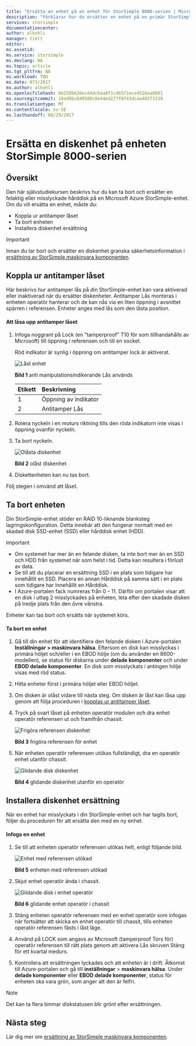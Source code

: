 ```yaml
---
title: "Ersätta en enhet på en enhet för StorSimple 8000-serien | Microsoft Docs"
description: "Förklarar hur du ersätter en enhet på en primär StorSimple-enhet eller en EBOD bilaga."
services: storsimple
documentationcenter: 
author: alkohli
manager: timlt
editor: 
ms.assetid: 
ms.service: storsimple
ms.devlang: NA
ms.topic: article
ms.tgt_pltfrm: NA
ms.workload: TBD
ms.date: 073/2017
ms.author: alkohli
ms.openlocfilehash: bb259b626ecd4dcbaa8f1c465f1ece4516aa8881
ms.sourcegitcommit: 18ad9bc049589c8e44ed277f8f43dcaa483f3339
ms.translationtype: MT
ms.contentlocale: sv-SE
ms.lasthandoff: 08/29/2017
---
```

# <a name="replace-a-disk-drive-on-your-storsimple-8000-series-device"></a>Ersätta en diskenhet på enheten StorSimple 8000-serien

## <a name="overview"></a>Översikt
Den här självstudiekursen beskrivs hur du kan ta bort och ersätter en felaktig eller misslyckade hårddisk på en Microsoft Azure StorSimple-enhet. Om du vill ersätta en enhet, måste du:

* Koppla ur antitamper låset
* Ta bort enheten
* Installera diskenhet ersättning

> [!IMPORTANT]
> Innan du tar bort och ersätter en diskenhet granska säkerhetsinformation i [ersättning av StorSimple maskinvara komponenten](storsimple-8000-hardware-component-replacement.md).
 

## <a name="disengage-the-antitamper-lock"></a>Koppla ur antitamper låset
Här beskrivs hur antitamper lås på din StorSimple-enhet kan vara aktiverad eller inaktiverad när du ersätter diskenheter. Antitamper Lås monteras i enheten operatör hanterar och de kan nås via en liten öppning i avsnittet spärren i referensen. Enheter anges med lås som den låsta position.

#### <a name="to-unlock-the-antitamper-lock"></a>Att låsa upp antitamper låset
1. Infoga noggrant på Lock (en ”tamperproof” T10 för som tillhandahålls av Microsoft) till öppning i referensen och till en socket. 
   
   Röd indikator är synlig i öppning om antitamper lock är aktiverat.
  
    ![Låst enhet](./media/storsimple-disk-drive-replacement/IC741056.png)
   
    **Bild 1** anti manipulationsindikerande Lås används
   
   | Etikett | Beskrivning |
   |:--- |:--- |
   | 1 |Öppning av indikator |
   | 2 |Antitamper Lås |
2. Rotera nyckeln i en moturs riktning tills den röda indikatorn inte visas i öppning ovanför nyckeln.
3. Ta bort nyckeln.
   
    ![Olåsta diskenhet](./media/storsimple-disk-drive-replacement/IC741057.png)
   
    **Bild 2** olåst diskenhet
4. Diskettenheten kan nu tas bort.

Följ stegen i omvänd att låset.

## <a name="remove-the-disk-drive"></a>Ta bort enheten
Din StorSimple-enhet stöder en RAID 10-liknande blanksteg lagringskonfiguration. Detta innebär att den fungerar normalt med en skadad disk SSD-enhet (SSD) eller hårddisk enhet (HDD).

> [!IMPORTANT]
> * Om systemet har mer än en felande disken, ta inte bort mer än en SSD och HDD från systemet när som helst i tid. Detta kan resultera i förlust av data.
> * Se till att du placerar en ersättning SSD i en plats som tidigare har innehållit en SSD. Placera en annan Hårddisk på samma sätt i en plats som tidigare har innehållit en Hårddisk.
> * I Azure-portalen fack numreras från 0 – 11. Därför om portalen visar att en disk i uttag 2 misslyckades på enheten, leta efter den skadade disken på tredje plats från den övre vänstra.
> 
> 

Enheter kan tas bort och ersätts när systemet körs.

#### <a name="to-remove-a-drive"></a>Ta bort en enhet
1. Gå till din enhet för att identifiera den felande disken i Azure-portalen **Inställningar > maskinvara hälsa**. Eftersom en disk kan misslyckas i primära höljet och/eller i en EBOD hölje (om du använder en 8600-modellen), se status för diskarna under **delade komponenter** och under **EBOD delade komponenter**. En disk som misslyckats i antingen hölje visas med röd status.
2. Hitta enheter först i primära höljet eller EBOD höljet. 
3. Om disken är olåst vidare till nästa steg. Om disken är låst kan låsa upp genom att följa proceduren i [kopplas ur antitamper låset](#disengage-the-antitamper-lock).
4. Tryck på svart låset på enheten operatör modulen och dra enhet operatör referensen ut och framifrån chassit.
   
    ![Frigöra referensen diskenhet](./media/storsimple-disk-drive-replacement/IC741051.png)
   
    **Bild 3** frigöra referensen för enhet
5. När enheten operatör referensen utökas fullständigt, dra en operatör enhet utanför chassit. 
   
    ![Glidande disk diskenhet](./media/storsimple-disk-drive-replacement/IC741052.png)
   
    **Bild 4** glidande diskenhet utanför en operatör

## <a name="install-the-replacement-disk-drive"></a>Installera diskenhet ersättning
När en enhet har misslyckats i din StorSimple-enhet och har tagits bort, följer du proceduren för att ersätta den med en ny enhet.

#### <a name="to-insert-a-drive"></a>Infoga en enhet
1. Se till att enheten operatör referensen utökas helt, enligt följande bild.
   
    ![Enhet med referensen utökad](./media/storsimple-disk-drive-replacement/IC741044.png)
   
    **Bild 5** enheten med referensen utökad
2. Skjut enhet operatör ända i chassit.
   
    ![Glidande disk i enhet operatör](./media/storsimple-disk-drive-replacement/IC741045.png)
   
    **Bild 6** glidande enhet operatör i chassit
3. Stäng enheten operatör referensen med en enhet operatör som infogas när fortsätter att skicka en enhet operatör till chassit, tills enheten operatör referensen fästs i låst läge.
4. Använd på LOCK som angavs av Microsoft (tamperproof Torx för) operatör referensen till rätt plats genom att aktivera Lås skruven Stäng för ett kvartal medurs.
5. Kontrollera att ersättningen lyckades och att enheten är i drift. Åtkomst till Azure-portalen och gå till **inställningar** > **maskinvara hälsa**. Under **delade komponenter** eller **EBOD delade komponenter**, status för enheten ska vara grön, som anger att den är felfri.
<!---Loc Comment: It seems it should say "Device settings > Hardware health" instead of "Settings > Hardware health"---->
   
   > [!NOTE]
   > Det kan ta flera timmar diskstatusen blir grönt efter ersättningen.
  
## <a name="next-steps"></a>Nästa steg
Lär dig mer om [ersättning av StorSimple maskinvara komponenten](storsimple-8000-hardware-component-replacement.md).

